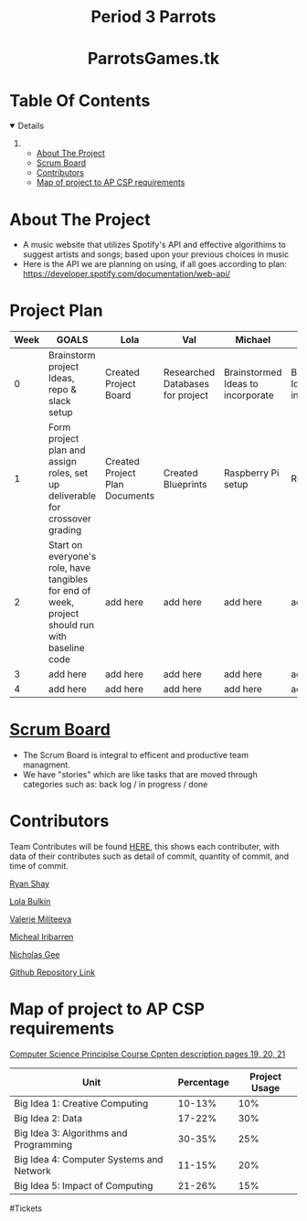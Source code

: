  <!-- PROJECT LOGO -->
<h1 align="center">Period 3 Parrots</h1>
<h1 align="center">ParrotsGames.tk</h1>

<!-- TABLE OF CONTENTS -->
# Table Of Contents
<details open="open">
  <ol>
    <li>
      <ul>
          <li><a href="#about-the-project">About The Project</a></li> 
          <li><a href="#scrum-board">Scrum Board</a></li>
          <li><a href="#contributors">Contributors</a></li>
          <li><a href="#map-of-project-to-ap-csp-requirements">Map of project to AP CSP requirements</a></li>
      <ul>
    </li>
  </ol>
  </ol>
</details>



# About The Project
 -  A music website that utilizes Spotify's API and effective algorithims to suggest artists and songs; based upon your previous choices in music 
 -  Here is the API we are planning on using, if all goes according to plan: https://developer.spotify.com/documentation/web-api/

# Project Plan
| Week | GOALS | Lola | Val | Michael | Nick | Ryan |
| ------------- | ------------- | ----------- | ----------- | ----------- | ----------- | ----------- |
|  0| Brainstorm project Ideas, repo & slack setup | Created Project Board | Researched Databases for project | Brainstormed Ideas to incorporate| Brainstormed Ideas to incorporate | Created Repo and Scrum Team set-up |
|  1| Form project plan and assign roles, set up deliverable for crossover grading | Created Project Plan Documents | Created Blueprints| Raspberry Pi setup | Routes setup |  Flowchart and Blueprints |
|  2| Start on everyone's role, have tangibles for end of week, project should run with baseline code | add here | add here | add here | add here | add here |
|  3| add here| add here | add here | add here | add here | add here |
|  4| add here | add here | add here | add here | add here | add here |
# [Scrum Board](https://github.com/MaxVukovich/P2Lions/projects/1?fullscreen=true)
 - The Scrum Board is integral to efficent and productive team managment. 
 - We have "stories" which are like tasks that are moved through categories such as: back log / in progress / done

# Contributors
Team Contributes will be found [HERE](https://github.com/ryanshay18/P3Parrots/graphs/contributors), this shows each contributer, with data of their contributes such as detail of commit, quantity of commit, and time of commit.

[Ryan Shay](https://github.com/ryanshay18)

[Lola Bulkin](https://github.com/lolabulkin)

[Valerie Militeeva](https://github.com/valeriemiliteeva)

[Micheal Iribarren](https://github.com/MICHEALIRIBARREN)

[Nicholas Gee](https://github.com/1855495)

[Github Repository Link](https://github.com/ryanshay18/P3Parrots)

# Map of project to AP CSP requirements
[Computer Science Principlse Course Cpnten description pages 19, 20, 21](https://apcentral.collegeboard.org/pdf/ap-computer-science-principles-course-and-exam-description.pdf?course=ap-computer-science-principles)

| Unit | Percentage | Project Usage |
| ------------- | ----------- | ----------- |
|  Big Idea 1: Creative Computing | 10-13% | 10% |
|  Big Idea 2: Data | 17-22% | 30% |
|  Big Idea 3: Algorithms and Programming | 30-35% | 25% |
|  Big Idea 4: Computer Systems and Network | 11-15% | 20% |
|  Big Idea 5: Impact of Computing | 21-26% | 15% |

#Tickets
<!-- # Previous Assignments -->
<!-- Can add previous stuff you did here -->


